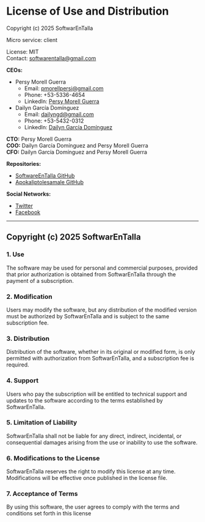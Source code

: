 # License of Use and Distribution

Copyright (c) 2025 SoftwarEnTalla

Micro service: client

License: MIT  
Contact: [softwarentalla@gmail.com](mailto:softwarentalla@gmail.com)  

**CEOs:**  

- Persy Morell Guerra  
  - Email: [pmorellpersi@gmail.com](mailto:pmorellpersi@gmail.com)  
  - Phone: +53-5336-4654  
  - LinkedIn: [Persy Morell Guerra](https://www.linkedin.com/in/persy-morell-guerra-288943357/)  
- Dailyn García Domínguez  
  - Email: [dailyngd@gmail.com](mailto:dailyngd@gmail.com)  
  - Phone: +53-5432-0312  
  - LinkedIn: [Dailyn García Domínguez](https://www.linkedin.com/in/dailyn-dominguez-3150799b/)  

**CTO:** Persy Morell Guerra  
**COO:** Dailyn García Domínguez and Persy Morell Guerra  
**CFO:** Dailyn García Domínguez and Persy Morell Guerra  

**Repositories:**  

- [SoftwareEnTalla GitHub](https://github.com/SoftwareEnTalla)  
- [Apokaliptolesamale GitHub](https://github.com/apokaliptolesamale?tab=repositories)  

**Social Networks:**  

- [Twitter](https://x.com/SoftwarEnTalla)  
- [Facebook](https://www.facebook.com/profile.php?id=61572625716568)  

---

## Copyright (c) 2025 SoftwarEnTalla

### 1. Use

The software may be used for personal and commercial purposes, provided that prior authorization is obtained from SoftwarEnTalla through the payment of a subscription.

### 2. Modification

Users may modify the software, but any distribution of the modified version must be authorized by SoftwarEnTalla and is subject to the same subscription fee.

### 3. Distribution

Distribution of the software, whether in its original or modified form, is only permitted with authorization from SoftwarEnTalla, and a subscription fee is required.

### 4. Support

Users who pay the subscription will be entitled to technical support and updates to the software according to the terms established by SoftwarEnTalla.

### 5. Limitation of Liability

SoftwarEnTalla shall not be liable for any direct, indirect, incidental, or consequential damages arising from the use or inability to use the software.

### 6. Modifications to the License

SoftwarEnTalla reserves the right to modify this license at any time. Modifications will be effective once published in the license file.

### 7. Acceptance of Terms

By using this software, the user agrees to comply with the terms and conditions set forth in this license


